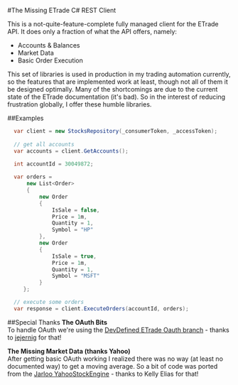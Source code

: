 #The Missing ETrade C\# REST Client

This is a not-quite-feature-complete fully managed client for the ETrade API.  It does only a fraction of what the API offers, namely:
 - Accounts & Balances
 - Market Data
 - Basic Order Execution

This set of libraries is used in production in my trading automation currently, so the features that are implemented work at least, though not all of them it be designed optimally.  Many of the shortcomings are due to the current state of the ETrade documentation (it's bad).  So in the interest of reducing frustration globally, I offer these humble libraries.

##Examples
```csharp
  var client = new StocksRepository(_consumerToken, _accessToken);
  
  // get all accounts
  var accounts = client.GetAccounts();
```

```csharp
  int accountId = 30049872;
  
  var orders = 
      new List<Order>
      {
          new Order
          {
              IsSale = false,
              Price = 1m,
              Quantity = 1,
              Symbol = "HP"
          },
          new Order
          {
              IsSale = true,
              Price = 1m,
              Quantity = 1,
              Symbol = "MSFT"
          }
     }; 

  // execute some orders
  var response = client.ExecuteOrders(accountId, orders);
```

##Special Thanks
**The OAuth Bits**  
To handle OAuth we're using the [DevDefined ETrade Oauth branch](https://github.com/jejernig/DevDefined.OAuth---Etrade) - thanks to [jejernig](http://stackoverflow.com/users/616499/jejernig) for that!

**The Missing Market Data (thanks Yahoo)**  
After getting basic OAuth working I realized there was no way (at least no documented way) to get a moving average.  So a bit of code was ported from the [Jarloo YahooStockEngine](http://www.jarloo.com/get-near-real-time-stock-data-from-yahoo-finance/) - thanks to Kelly Elias for that!
